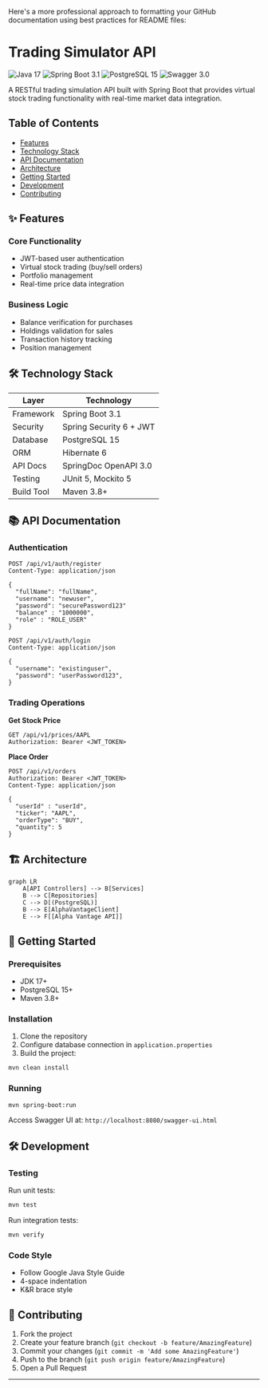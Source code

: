 Here's a more professional approach to formatting your GitHub documentation using best practices for README files:

# Trading Simulator API

![Java 17](https://img.shields.io/badge/Java-17-blue?logo=java)
![Spring Boot 3.1](https://img.shields.io/badge/Spring%20Boot-3.1-green?logo=spring)
![PostgreSQL 15](https://img.shields.io/badge/PostgreSQL-15-blueviolet?logo=postgresql)
![Swagger 3.0](https://img.shields.io/badge/Swagger-3.0-success?logo=swagger)

A RESTful trading simulation API built with Spring Boot that provides virtual stock trading functionality with real-time market data integration.

## Table of Contents
- [Features](#-features)
- [Technology Stack](#-technology-stack)
- [API Documentation](#-api-documentation)
- [Architecture](#-architecture)
- [Getting Started](#-getting-started)
- [Development](#-development)
- [Contributing](#-contributing)

## ✨ Features

### Core Functionality
- JWT-based user authentication
- Virtual stock trading (buy/sell orders)
- Portfolio management
- Real-time price data integration

### Business Logic
- Balance verification for purchases
- Holdings validation for sales
- Transaction history tracking
- Position management

## 🛠 Technology Stack

| Layer            | Technology                          |
|------------------|-------------------------------------|
| Framework        | Spring Boot 3.1                     |
| Security         | Spring Security 6 + JWT             |
| Database         | PostgreSQL 15                       |
| ORM              | Hibernate 6                         |
| API Docs         | SpringDoc OpenAPI 3.0               |
| Testing          | JUnit 5, Mockito 5                  |
| Build Tool       | Maven 3.8+                          |

## 📚 API Documentation

### Authentication

```http
POST /api/v1/auth/register
Content-Type: application/json

{
  "fullName": "fullName",
  "username": "newuser",
  "password": "securePassword123"
  "balance" : "1000000",
  "role" : "ROLE_USER"
}
```

```http
POST /api/v1/auth/login
Content-Type: application/json

{
  "username": "existinguser",
  "password": "userPassword123",
}
```

### Trading Operations

**Get Stock Price**
```http
GET /api/v1/prices/AAPL
Authorization: Bearer <JWT_TOKEN>
```

**Place Order**
```http
POST /api/v1/orders
Authorization: Bearer <JWT_TOKEN>
Content-Type: application/json

{
  "userId" : "userId",
  "ticker": "AAPL",
  "orderType": "BUY",
  "quantity": 5
}
```

## 🏗 Architecture

```mermaid
graph LR
    A[API Controllers] --> B[Services]
    B --> C[Repositories]
    C --> D[(PostgreSQL)]
    B --> E[AlphaVantageClient]
    E --> F[[Alpha Vantage API]]
```

## 🚀 Getting Started

### Prerequisites
- JDK 17+
- PostgreSQL 15+
- Maven 3.8+

### Installation
1. Clone the repository
2. Configure database connection in `application.properties`
3. Build the project:
```bash
mvn clean install
```

### Running
```bash
mvn spring-boot:run
```

Access Swagger UI at: `http://localhost:8080/swagger-ui.html`

## 🛠 Development

### Testing
Run unit tests:
```bash
mvn test
```

Run integration tests:
```bash
mvn verify
```

### Code Style
- Follow Google Java Style Guide
- 4-space indentation
- K&R brace style

## 🤝 Contributing

1. Fork the project
2. Create your feature branch (`git checkout -b feature/AmazingFeature`)
3. Commit your changes (`git commit -m 'Add some AmazingFeature'`)
4. Push to the branch (`git push origin feature/AmazingFeature`)
5. Open a Pull Request

---
